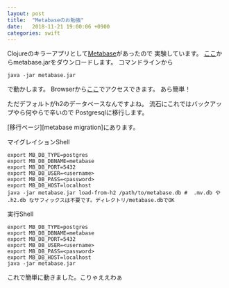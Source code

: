 ```yaml
---
layout: post
title:  "Metabaseのお勉強"
date:   2018-11-21 19:00:06 +0900
categories: swift
---
```

Clojureのキラーアプリとして[Metabase][metabase]があったので
実験しています。
[ここ][metabase download]からmetabase.jarをダウンロードします。
コマンドラインから
~~~
java -jar metabase.jar
~~~
で動かします。
Browserから[ここ][metabase runtime]でアクセスできます。
あら簡単！

ただデフォルトがh2のデータベースなんですよね。
流石にこれではバックアップやら何やらで辛いので
Postgresqlに移行します。

[移行ページ][metabase migration]にあります。


マイグレイションShell
~~~
export MB_DB_TYPE=postgres
export MB_DB_DBNAME=metabase
export MB_DB_PORT=5432
export MB_DB_USER=<username>
export MB_DB_PASS=<password>
export MB_DB_HOST=localhost
java -jar metabase.jar load-from-h2 /path/to/metabase.db #  .mv.db や .h2.db なサフィックスは不要です。ディレクトリ/metabase.dbでOK
~~~

実行Shell
~~~
export MB_DB_TYPE=postgres
export MB_DB_DBNAME=metabase
export MB_DB_PORT=5432
export MB_DB_USER=<username>
export MB_DB_PASS=<password>
export MB_DB_HOST=localhost
java -jar metabase.jar 
~~~

これで簡単に動きました。こりゃええわぁ

[metabase runtime]:http://localhost:3000/
[metabase]:https://www.metabase.com/
[metabase download]:https://www.metabase.com/start/jar.html
[metabaes migration]:https://www.metabase.com/docs/v0.29.2/operations-guide/start.html#configuring-the-metabase-application-database
